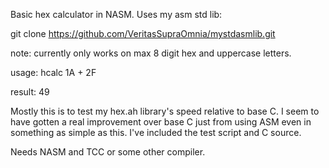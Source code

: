 Basic hex calculator in NASM.
Uses my asm std lib: 

git clone https://github.com/VeritasSupraOmnia/mystdasmlib.git

note:	currently only works on max 8 digit hex and uppercase letters.

usage:	hcalc 1A + 2F

result:	49

Mostly this is to test my hex.ah library's speed relative to base C.
I seem to have gotten a real improvement over base C just from using ASM even in something as simple as this.
I've included the test script and C source.

Needs NASM and TCC or some other compiler.
